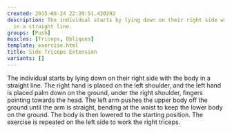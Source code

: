 ```yaml
---
created: 2015-08-24 22:39:51.430292
description: The individual starts by lying down on their right side with the body
  in a straight line.
groups: [Push]
muscles: [Triceps, Obliques]
template: exercise.html
title: Side Triceps Extension
variants: []
---
```

The individual starts by lying down on their right side with the body in a straight line. The right hand is placed on the left shoulder, and the left hand is placed palm down on the ground, under the right shoulder, fingers pointing towards the head. The left arm pushes the upper body off the ground until the arm is straight, bending at the waist to keep the lower body on the ground. The body is then lowered to the starting position. The exercise is repeated on the left side to work the right triceps.